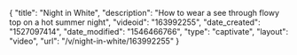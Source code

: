 {
    "title": "Night in White",
    "description": "How to wear a see through flowy top on a hot summer night",
    "videoid": "163992255",
    "date_created": "1527097414",
    "date_modified": "1546466766",
    "type": "captivate",
    "layout": "video",
    "url": "\/v\/night-in-white\/163992255"
}